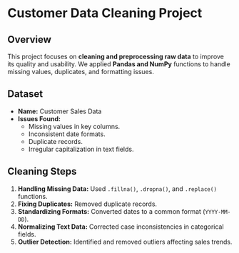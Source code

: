 # Customer Data Cleaning Project

## Overview
This project focuses on **cleaning and preprocessing raw data** to improve its quality and usability. We applied **Pandas and NumPy** functions to handle missing values, duplicates, and formatting issues.

## Dataset
- **Name:** Customer Sales Data
- **Issues Found:**
  - Missing values in key columns.
  - Inconsistent date formats.
  - Duplicate records.
  - Irregular capitalization in text fields.

## Cleaning Steps
1. **Handling Missing Data:** Used `.fillna()`, `.dropna()`, and `.replace()` functions.
2. **Fixing Duplicates:** Removed duplicate records.
3. **Standardizing Formats:** Converted dates to a common format (`YYYY-MM-DD`).
4. **Normalizing Text Data:** Corrected case inconsistencies in categorical fields.
5. **Outlier Detection:** Identified and removed outliers affecting sales trends.

